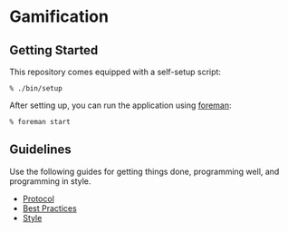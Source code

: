 Gamification
============

Getting Started
---------------

This repository comes equipped with a self-setup script:

    % ./bin/setup

After setting up, you can run the application using [foreman]:

    % foreman start

[foreman]: http://ddollar.github.io/foreman/

Guidelines
----------

Use the following guides for getting things done, programming well, and
programming in style.

* [Protocol](http://github.com/groupbuddies/guides/blob/master/protocol)
* [Best Practices](http://github.com/groupbuddies/guides/blob/master/best-practices)
* [Style](http://github.com/groupbuddies/guides/blob/master/style)
